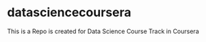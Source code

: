 datasciencecoursera
===================

This is a Repo is created for Data Science Course Track in Coursera
